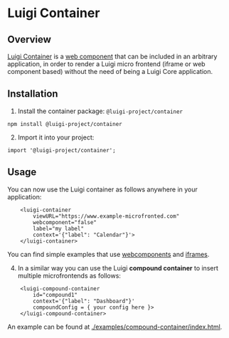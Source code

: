 
# Luigi Container 

## Overview
[Luigi Container](https://docs.luigi-project.io/docs/luigi-container) is a [web component](https://developer.mozilla.org/en-US/docs/Web/Web_Components) that can be included in an arbitrary application, in order to render a Luigi micro frontend (iframe or web component based) without the need of being a Luigi Core application.

## Installation
1. Install the container package: `@luigi-project/container` 

```
npm install @luigi-project/container
```

2. Import it into your project:

```
import '@luigi-project/container';
```

## Usage
You can now use the Luigi container as follows anywhere in your application:

```
    <luigi-container 
        viewURL="https://www.example-microfronted.com" 
        webcomponent="false"
        label="my label"
        context='{"label": "Calendar"}'>
    </luigi-container>
```
You can find simple examples that use [webcomponents](https://github.com/SAP/luigi/tree/main/container/examples/container-wc) and [iframes](https://github.com/SAP/luigi/tree/main/container/examples/container-iframe).

4. In a similar way you can use the Luigi **compound container** to insert multiple microfrontends as follows:

```
    <luigi-compound-container 
        id="compound1"
        context='{"label": "Dashboard"}'
        compoundConfig = { your config here }>
    </luigi-compound-container>
```
An example can be found at [./examples/compound-container/index.html](https://github.com/SAP/luigi/tree/main/container/examples/compound-container).